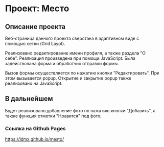 # Проект: Место

## Описание проекта

Веб-страница данного проекта сверстана в адаптивном виде с помощью сетки (Grid Layot). 

Реализовано редактирование имени профиля, а также раздела "О себе". Реализация произведена при помощи JavaScript. Была задействована форма и обработчик отправки формы.

Вызов формы осуществляется по нажатию кнопки "Редактировать". При этом вызывается popup. Открытие и закрытие popup также реализовано на JavaScript.

## В дальнейшем

Будет реализовано добавление фото по нажатию кнопки "Добавить", а также функция отметки "Нравится" под фото.

### Ссылка на Github Pages

https://idmx.github.io/mesto/